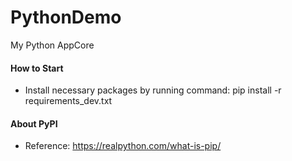 # PythonDemo
My Python AppCore

#### How to Start
-	Install necessary packages by running command: pip install -r requirements_dev.txt


#### About PyPI
- Reference: https://realpython.com/what-is-pip/